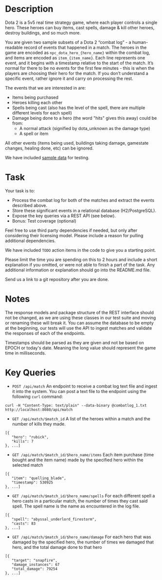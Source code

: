 Description
============

Dota 2 is a 5v5 real time strategy game, where each player controls a single hero. These heroes can buy items, cast spells, 
damage & kill other heroes, destroy buildings, and so much more.

You are given two sample subsets of a Dota 2 “combat log” - a human-readable record of events that happened in a match. 
The heroes in the game are encoded as `npc_dota_hero_{hero_name}` within the combat log, and items are encoded as `item_{item_name}`. 
Each line represents one event, and it begins with a timestamp relative to the start of the match. 
It’s normal for there to be no events for the first few minutes - this is when the players are choosing their hero for the match. 
If you don’t understand a specific event, rather ignore it and carry on processing the rest. 

The events that we are interested in are:
* Items being purchased
* Heroes killing each other
* Spells being cast (also has the level of the spell, there are multiple different levels for each spell)
* Damage being done to a hero (the word "hits" gives this away) could be from:
  * A normal attack (signified by dota_unknown as the damage type)
  * A spell or item

All other events (items being used, buildings taking damage, gamestate changes, healing done, etc) can be ignored.

We have included [sample data](./data) for testing.

Task
====

Your task is to:

* Process the combat log for both of the matches and extract the events described above.
* Store these significant events in a relational database (H2/PostgreSQL).
* Expose the key queries via a REST API (see below).
* Bonus: Test coverage (optional)

Feel free to use third party dependencies if needed, but only after considering their licensing model.
Please include a reason for pulling additional dependencies.

We have included `TODO` action items in the code to give you a starting point.

Please limit the time you are spending on this to 2 hours and include a short explanation if you omitted, or were not able to finish a part of the task.
Any additional information or explanation should go into the README.md file.

Send us a link to a git repository after you are done.


Notes
=====

The response models and package structure of the REST interface should not be changed, as we are using these classes 
in our test suite and moving or renaming these will break it.
You can assume the database to be empty at the beginning, our tests will use the API to ingest matches and validate the 
responses of each of the endpoints.

Timestamps should be parsed as they are given and not be based on EPOCH or today's date. Meaning the long value should represent the game time in milliseconds.


Key Queries
===========

* `POST /api/match`
An endpoint to receive a combat log text file and ingest it into the system. You can post a text file to the endpoint using the following `curl` command:

````curl -H "Content-Type: text/plain" --data-binary @combatlog_1.txt http://localhost:8080/api/match````

* `GET /api/match/$match_id`
A list of the heroes within a match and the number of kills they made.

````
[{
   "hero": "rubick",
   "kills": 7
}, ...]
````

* `GET /api/match/$match_id/$hero_name/items`
Each item purchase (time bought and the item name) made by the specified hero within the selected match

````
[{
   "item": "quelling_blade",
   "timestamp": 530925
}, ...]
````

* `GET /api/match/$match_id/$hero_name/spells`
For each different spell a hero casts in a particular match, the number of times they cast said spell. The spell name is the name as encountered in the log file.

````
[{
   "spell": "abyssal_underlord_firestorm",
   "casts": 83
}, ...]
````

* `GET /api/match/$match_id/$hero_name/damage`
For each hero that was damaged by the specified hero, the number of times we damaged that hero, and the total damage done to that hero

````
[{
   "target": "snapfire",
   "damage_instances": 67
   "total_damage": 79254
}, ...]
````
